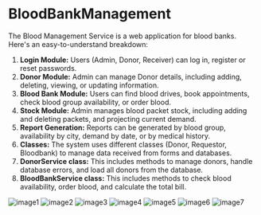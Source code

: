 ﻿# BloodBankManagement

The Blood Management Service is a web application for blood banks. Here's an easy-to-understand breakdown:

1. **Login Module:** Users (Admin, Donor, Receiver) can log in, register or reset passwords.
2. **Donor Module:** Admin can manage Donor details, including adding, deleting, viewing, or updating information.
3. **Blood Bank Module:** Users can find blood drives, book appointments, check blood group availability, or order blood.
4. **Stock Module:** Admin manages blood packet stock, including adding and deleting packets, and projecting current demand.
5. **Report Generation:** Reports can be generated by blood group, availability by city, demand by date, or by medical history.
6. **Classes:** The system uses different classes (Donor, Requestor, Bloodbank) to manage data received from forms and databases.
7. **DonorService class:** This includes methods to manage donors, handle database errors, and load all donors from the database.
8. **BloodBankService class:** This includes methods to check blood availability, order blood, and calculate the total bill.

![image1](https://github.com/kartik131343/BloodBankManagement/assets/111492499/ff1e3397-cf6c-42f6-af0f-2c3ba60ee508)
![image2](https://github.com/kartik131343/BloodBankManagement/assets/111492499/1e67e722-7433-4e79-8d95-1b410597aca1)
![image3](https://github.com/kartik131343/BloodBankManagement/assets/111492499/07d5baaa-dbf5-4d12-bb8f-ae8b3102a64f)
![image4](https://github.com/kartik131343/BloodBankManagement/assets/111492499/5af742bc-089a-4b6d-acad-797f819b77e4)
![image5](https://github.com/kartik131343/BloodBankManagement/assets/111492499/db58d111-3132-4e9e-b0a5-837ab5f587d2)
![image6](https://github.com/kartik131343/BloodBankManagement/assets/111492499/fc4b3906-905b-42de-a8ac-5b2a86d15cb3)
![image7](https://github.com/kartik131343/BloodBankManagement/assets/111492499/6e8049c1-6570-49bb-85e6-368326cfd538)
